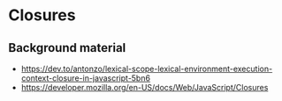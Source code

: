 # Closures

## Background material

- https://dev.to/antonzo/lexical-scope-lexical-environment-execution-context-closure-in-javascript-5bn6
- https://developer.mozilla.org/en-US/docs/Web/JavaScript/Closures